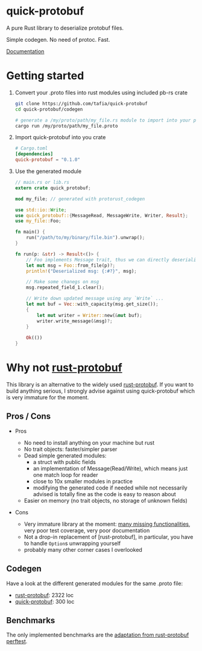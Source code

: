 # quick-protobuf

A pure Rust library to deserialize protobuf files.

Simple codegen. No need of protoc. Fast.

[Documentation](https://docs.rs/quick-protobuf)

# Getting started

1. Convert your .proto files into rust modules using included pb-rs crate

    ```sh
    git clone https://github.com/tafia/quick-protobuf
    cd quick-protobuf/codegen

    # generate a /my/proto/path/my_file.rs module to import into your project
    cargo run /my/proto/path/my_file.proto
    ```

2. Import quick-protobuf into you crate

    ```toml
    # Cargo.toml
    [dependencies]
    quick-protobuf = "0.1.0"
    ```

3. Use the generated module

    ```rust
    // main.rs or lib.rs
    extern crate quick_protobuf;

    mod my_file; // generated with protorust_codegen

    use std::io::Write;
    use quick_protobuf::{MessageRead, MessageWrite, Writer, Result};
    use my_file::Foo;

    fn main() {
        run("/path/to/my/binary/file.bin").unwrap();
    }

    fn run(p: &str) -> Result<()> {
        // Foo implements Message trait, thus we can directly deserialize .bin files
        let mut msg = Foo::from_file(p)?;
        println!("Deserialized msg: {:#?}", msg);

        // Make some chanegs on msg
        msg.repeated_field_1.clear();

        // Write down updated message using any `Write` ...
        let mut buf = Vec::with_capacity(msg.get_size());
        {
            let mut writer = Writer::new(&mut buf);
            writer.write_message(&msg)?;
        }
        
        Ok(())
    }
    ```

# Why not [rust-protobuf](https://github.com/stepancheg/rust-protobuf)

This library is an alternative to the widely used [rust-protobuf](https://github.com/stepancheg/rust-protobuf).
If you want to build anything serious, I strongly advise against using quick-protobuf which is very immature for the moment.


## Pros / Cons

- Pros
  - No need to install anything on your machine but rust
  - No trait objects: faster/simpler parser
  - Dead simple generated modules: 
    - a struct with public fields
    - an implementation of Message(Read/Write), which means just one match loop for reader
    - close to 10x smaller modules in practice
    - modifying the generated code if needed
      while not necessarily advised is totally fine as the code is easy to reason about
  - Easier on memory (no trait objects, no storage of unknown fields)

- Cons
  - Very immature library at the moment: [many missing functionalities](https://github.com/tafia/quick-protobuf/issues/12), very poor test coverage, very poor documentation
  - Not a drop-in replacement of [rust-protobuf], in particular, you have to handle `Option`s unwrapping yourself
  - probably many other corner cases I overlooked

## Codegen

Have a look at the different generated modules for the same .proto file:
- [rust-protobuf](https://github.com/tafia/quick-protobuf/blob/master/benches/rust-protobuf/perftest_data.rs): 2322 loc
- [quick-protobuf](https://github.com/tafia/quick-protobuf/blob/master/benches/rust-protobuf/perftest_data_quick.rs): 300 loc

## Benchmarks

The only implemented benchmarks are the [adaptation from rust-protobuf perftest](benches/rust-protobuf).

